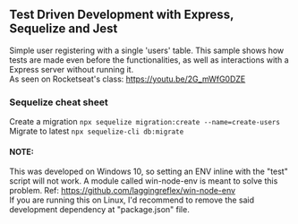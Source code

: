 ## Test Driven Development with Express, Sequelize and Jest
Simple user registering with a single 'users' table. This sample shows how tests are made even before the functionalities,
as well as interactions with a Express server without running it.    
As seen on Rocketseat's class: https://youtu.be/2G_mWfG0DZE


### Sequelize cheat sheet    
Create a migration
`npx sequelize migration:create --name=create-users`
Migrate to latest
`npx sequelize-cli db:migrate`


#### NOTE:
This was developed on Windows 10, so setting an ENV inline with the "test" script will not work. A module called win-node-env
is meant to solve this problem. Ref: https://github.com/laggingreflex/win-node-env    
If you are running this on Linux, I'd recommend to remove the said development dependency at "package.json" file.